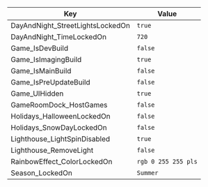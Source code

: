 | Key | Value |
|-|-|
| DayAndNight_StreetLightsLockedOn | `true` |
| DayAndNight_TimeLockedOn | `720` |
| Game_IsDevBuild | `false` |
| Game_IsImagingBuild | `true` |
| Game_IsMainBuild | `false` |
| Game_IsPreUpdateBuild | `false` |
| Game_UIHidden | `true` |
| GameRoomDock_HostGames | `false` |
| Holidays_HalloweenLockedOn | `false` |
| Holidays_SnowDayLockedOn | `false` |
| Lighthouse_LightSpinDisabled | `true` |
| Lighthouse_RemoveLight | `false` |
| RainbowEffect_ColorLockedOn | `rgb 0 255 255 pls` |
| Season_LockedOn | `Summer` |